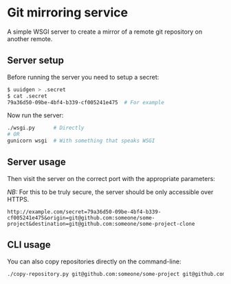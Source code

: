 Git mirroring service
===

A simple WSGI server to create a mirror of a remote git repository
on another remote.

Server setup
---

Before running the server you need to setup a secret:

``` bash
$ uuidgen > .secret
$ cat .secret
79a36d50-09be-4bf4-b339-cf005241e475  # For example
```

Now run the server:

``` bash
./wsgi.py      # Directly
# OR
gunicorn wsgi  # With something that speaks WSGI
```

Server usage
---

Then visit the server on the correct port with the appropriate parameters:

*NB:* For this to be truly secure, the server should be only accessible over HTTPS.

```
http://example.com/secret=79a36d50-09be-4bf4-b339-cf005241e475&origin=git@github.com:someone/some-project&destination=git@github.com:someone/some-project-clone
```

CLI usage
---

You can also copy repositories directly on the command-line:

``` bash
./copy-repository.py git@github.com:someone/some-project git@github.com:someone/some-project-clone
```
